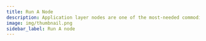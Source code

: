 ```yaml
---
title: Run A Node
description: Application layer nodes are one of the most-needed commodities in Web3.
image: img/thumbnail.png
sidebar_label: Run A node
---
```

